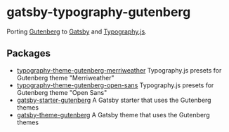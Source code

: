 # gatsby-typography-gutenberg

Porting [Gutenberg](http://matejlatin.github.io/Gutenberg/) to [Gatsby](https://gatsbyjs.org) and [Typography.js](https://kyleamathews.github.io/typography.js/).

## Packages

- [typography-theme-gutenberg-merriweather](./typography-theme-gutenberg-merriweather/README.md) Typography.js presets for Gutenberg theme "Merriweather"
- [typography-theme-gutenberg-open-sans](#) Typography.js presets for Gutenberg theme "Open Sans"
- [gatsby-starter-gutenberg](./gatsby-starter-gutenberg/README.md) A Gatsby starter that uses the Gutenberg themes
- [gatsby-theme-gutenberg](./gatsby-theme-gutenberg/README.md) A Gatsby theme that uses the Gutenberg themes
